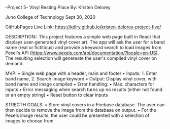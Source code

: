 -Project 5-
Vinyl Resting Place
By: Kristen Delorey

Juno College of Technology
Sept 30, 2020

GitHubPages Live Link: https://kdlry.github.io/kristen-delorey-project-five/

DESCRIPTION:: 
This project features a simple web page built in React that displays user-generated vinyl cover art.  The app will ask the user for a band name (real or fictitious) and provide a keyword search to load images from Pexel's API (https://www.pexels.com/api/documentation/?locale=en-US).  The resulting selection will genereate the user's compiled vinyl cover on demand. 

MVP: 
•	Single web page with a header, main and footer
•	Inputs: 1. Enter band name, 2. Search image keyword
•	Output: Display vinyl cover, with band name and image compiled
•	Error handling: 
    •	Max. characters for inputs
    •	Error messaging when search turns up no results (either not found or an empty string)
    •	Reset button to clear inputs

STRECTH GOALS:
•	Store vinyl covers in a Firebase database.  The user can then decide to remove the image from the 
    database on output. 
•	For the Pexels image results, the user could be presented with a selection of images to choose from

